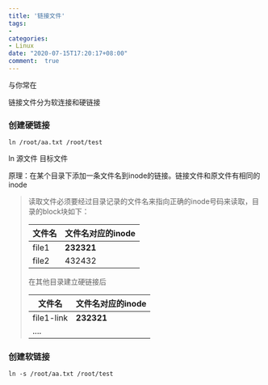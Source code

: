 ```yaml
---
title: '链接文件'
tags: 
-
categories: 
- Linux
date: "2020-07-15T17:20:17+08:00"
comment:  true    
---
```


与你常在

<!--more-->

链接文件分为软连接和硬链接

### 创建硬链接

`ln /root/aa.txt /root/test` 

ln 源文件 目标文件

原理：在某个目录下添加一条文件名到inode的链接。链接文件和原文件有相同的inode

> 读取文件必须要经过目录记录的文件名来指向正确的inode号码来读取，目录的block块如下：
>
> | 文件名 | 文件名对应的inode |
> | ------ | ----------------- |
> | file1  | **232321**        |
> | file2  | 432432            |
>
> 在其他目录建立硬链接后
>
> | 文件名     | 文件名对应的inode |
> | ---------- | ----------------- |
> | file1-link | **232321**        |
> | ....       |                   |
>
> 

### 创建软链接

`ln -s /root/aa.txt /root/test` 